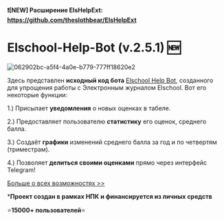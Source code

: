 #### ❗[NEW] Расширение ElsHelpExt: https://github.com/theslothbear/ElsHelpExt

# Elschool-Help-Bot (v.2.5.1) 🆕

![062902bc-a5f4-4a0e-b779-777ff18620e2](https://user-images.githubusercontent.com/128232763/226109251-6e8c53aa-d461-40b3-9d5d-afb40bc38b2c.jpg)

Здесь представлен **исходный код бота** [Elschool Help Bot](https://t.me/elschool_help_bot), созданного для упрощения работы с Электронным журналом Elschool. Вот его некоторые функции:

1.) Присылает **уведомления** о новых оценках в табеле.

2.) Предоставляет пользователю **статистику** его оценок, среднего балла.

3.) Создаёт **графики** изменений среднего балла за год и по четвертям (триместрам).

4.) Позволяет **делиться своими оценками** прямо через интерфейс Telegram!

[Больше о всех возможностях >>](https://github.com/theslothbear/Elschool-Help-Bot/blob/main/opportunities.md)

***Проект создан в рамках НПК и финансируется из личных средств**

⭐**15000+ пользователей**⭐

